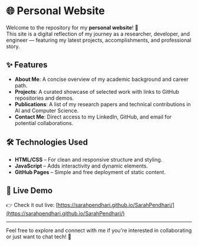 # 🌐 Personal Website

Welcome to the repository for my **personal website**! 🚀  
This site is a digital reflection of my journey as a researcher, developer, and engineer — featuring my latest projects, accomplishments, and professional story.

## ✨ Features

- **About Me**: A concise overview of my academic background and career path.
- **Projects**: A curated showcase of selected work with links to GitHub repositories and demos.
- **Publications**: A list of my research papers and technical contributions in AI and Computer Science.
- **Contact Me**: Direct access to my LinkedIn, GitHub, and email for potential collaborations.

## 🛠️ Technologies Used

- **HTML/CSS** – For clean and responsive structure and styling.
- **JavaScript** – Adds interactivity and dynamic elements.
- **GitHub Pages** – Simple and free deployment of static content.

## 🔗 Live Demo

👉 Check it out live: [https://sarahpendhari.github.io/SarahPendhari/](https://sarahpendhari.github.io/SarahPendhari/)

---

Feel free to explore and connect with me if you're interested in collaborating or just want to chat tech! 🤝
